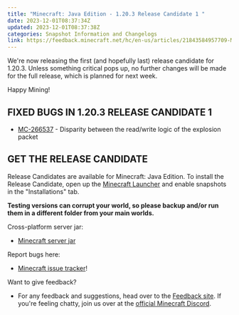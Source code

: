 ```yaml
---
title: "Minecraft: Java Edition - 1.20.3 Release Candidate 1 "
date: 2023-12-01T08:37:34Z
updated: 2023-12-01T08:37:38Z
categories: Snapshot Information and Changelogs
link: https://feedback.minecraft.net/hc/en-us/articles/21843584957709-Minecraft-Java-Edition-1-20-3-Release-Candidate-1-
---
```


We're now releasing the first (and hopefully last) release candidate for 1.20.3. Unless something critical pops up, no further changes will be made for the full release, which is planned for next week.

Happy Mining!

## FIXED BUGS IN 1.20.3 RELEASE CANDIDATE 1

- [MC-266537](https://bugs.mojang.com/browse/MC-266537) - Disparity between the read/write logic of the explosion packet

## GET THE RELEASE CANDIDATE

Release Candidates are available for Minecraft: Java Edition. To install the Release Candidate, open up the [Minecraft Launcher](https://www.minecraft.net/download.html) and enable snapshots in the "Installations" tab.

**Testing versions can corrupt your world, so please backup and/or run them in a different folder from your main worlds.**

Cross-platform server jar:

- [Minecraft server jar](https://piston-data.mojang.com/v1/objects/64cab4e87f8c2cad74d8bfc23df2cd193b4a615e/server.jar)

Report bugs here:

- [Minecraft issue tracker](https://bugs.mojang.com/projects/MC/summary)!

Want to give feedback?

- For any feedback and suggestions, head over to the [Feedback site](https://feedback.minecraft.net/). If you're feeling chatty, join us over at the [official Minecraft Discord](https://discordapp.com/invite/minecraft).
